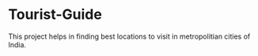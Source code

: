 # Tourist-Guide
This project helps in finding best locations to visit in metropolitian cities of India.
